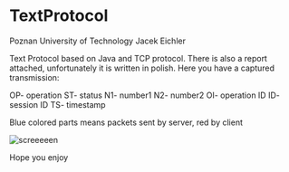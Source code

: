 # TextProtocol
Poznan University of Technology
Jacek Eichler

Text Protocol based on Java and TCP protocol. There is also a report attached, unfortunately it is written in polish. Here you have a captured transmission:

OP- operation
ST- status
N1- number1
N2- number2
OI- operation ID
ID- session ID
TS- timestamp

Blue colored parts means packets sent by server, red by client

![screeeeen](https://user-images.githubusercontent.com/39658861/56096013-dde67a80-5ee2-11e9-9bbb-fdf9159235c0.PNG)

Hope you enjoy
